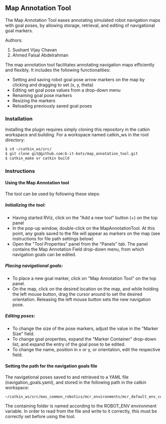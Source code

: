 ## Map Annotation Tool
The Map Annotation Tool eases annotating simulated robot navigation maps with goal poses, by allowing storage, retrieval, and editing of navigational goal markers.

Authors:
1. Sushant Vijay Chavan
2. Ahmed Faisal Abdelrahman

The map annotation tool facilitates annotating navigation maps efficiently and flexibly. It includes the following functionalities:
- Setting and saving robot goal pose arrow markers on the map by clicking and dragging to set (x, y, theta)
- Editing set goal pose values from a drop-down menu
- Renaming goal pose markers
- Resizing the markers
- Reloading previously saved goal poses

### Installation
Installing the plugin requires simply cloning this repository in the catkin workspace and building. For a workspace named catkin_ws in the root directory:
```sh
$ cd ~/catkin_ws/src/
$ git clone git@github.com:b-it-bots/map_annotation_tool.git
$ catkin_make or catkin build
```

### Instructions
#### Using the Map Annotation tool
The tool can be used by following these steps:
##### Initializing the tool:
- Having started RViz, click on the "Add a new tool" button (+) on the top panel
- In the pop-up window, double-click on the MapAnnotationTool. At this point, any goals saved to the file will appear as markers on the map (see instructions for file path settings below)
- Open the "Tool Properties" panel from the "Panels" tab. The panel contains the Map Annotation Field drop-down menu, from which navigation goals can be edited.
##### Placing navigational goals:
- To place a new goal marker, click on "Map Annotation Tool" on the top panel.
- On the map, click on the desired location on the map, and while holding the left mouse button, drag the cursor around to set the desired orientation. Releasing the left mouse button sets the new navigation pose.
##### Editing poses:
- To change the size of the pose markers, adjust the value in the "Marker Size" field.
- To change goal properties, expand the "Marker Container" drop-down list, and expand the entry of the goal pose to be edited.
- To change the name, position in x or y, or orientation, edit the respective field.


#### Setting the path for the navigation goals file
The navigational poses saved to and retrieved to a YAML file (navigation_goals.yaml), and stored in the following path in the catkin workspace:
```
~/catkin_ws/src/mas_common_robotics/mcr_environments/mcr_default_env_config/[ROBOT_ENV]
```
The containing folder is named according to the ROBOT_ENV environment variable. In order to read from the file and write to it correctly, this must be correctly set before using the tool.


